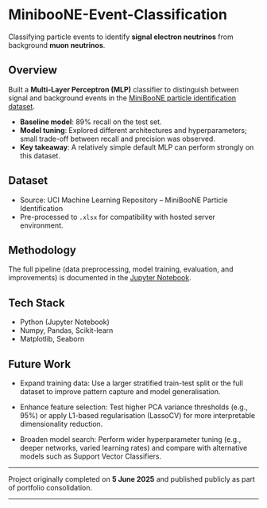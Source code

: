 # MinibooNE-Event-Classification

Classifying particle events to identify **signal electron neutrinos** from background **muon neutrinos**.

## Overview
Built a **Multi-Layer Perceptron (MLP)** classifier to distinguish between signal and background events in the [MiniBooNE particle identification dataset](https://archive.ics.uci.edu/dataset/199/miniboone+particle+identification).

- **Baseline model**: 89% recall on the test set.
- **Model tuning**: Explored different architectures and hyperparameters; small trade-off between recall and precision was observed.
- **Key takeaway**: A relatively simple default MLP can perform strongly on this dataset.

## Dataset
- Source: UCI Machine Learning Repository – MiniBooNE Particle Identification
- Pre-processed to `.xlsx` for compatibility with hosted server environment.

## Methodology
The full pipeline (data preprocessing, model training, evaluation, and improvements) is documented in the [Jupyter Notebook](link-to-notebook).

## Tech Stack
- Python (Jupyter Notebook)
- Numpy, Pandas, Scikit-learn
- Matplotlib, Seaborn

## Future Work
- Expand training data: Use a larger stratified train-test split or the full dataset to improve pattern capture and model generalisation.

- Enhance feature selection: Test higher PCA variance thresholds (e.g., 95%) or apply L1-based regularisation (LassoCV) for more interpretable dimensionality reduction.

- Broaden model search: Perform wider hyperparameter tuning (e.g., deeper networks, varied learning rates) and compare with alternative models such as Support Vector Classifiers.

---

Project originally completed on **5 June 2025** and published publicly as part of portfolio consolidation.

---
